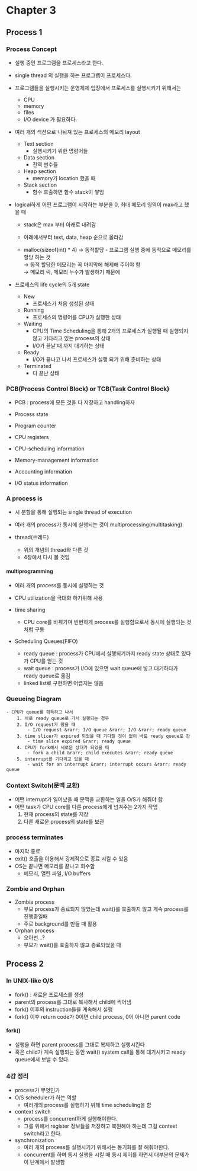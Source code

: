 # Chapter 3
## Process 1
### Process Concept
- 실행 중인 프로그램을 프로세스라고 한다.
- single thread 의 실행을 하는 프로그램이 프로세스다.
- 프로그램들을 실행시키는 운영체제 입장에서 프로세스를 실행시키기 위해서는
    - CPU
    - memory
    - files
    - I/O device 
가 필요하다.

- 여러 개의 섹션으로 나눠져 있는 프로세스의 메모리 layout
    - Text section
        - 실행시키기 위한 명령어들
    - Data section
        - 전역 변수들
    - Heap section
        - memory가 location 했을 때
    - Stack section
        - 함수 호출하면 함수 stack이 쌓임

- logical하게 어떤 프로그램이 시작하는 부분을 0, 최대 메모리 영역이 max라고 했을 때
    - stack은 max 부터 아래로 내려감
    - 아래에서부터 text, data, heap 순으로 올라감

    - malloc(sizeof(int) * 4) 
        &rarr; 동적할당 - 프로그램 실행 중에 동적으로 메모리를 할당 하는 것  
        &rarr; 동적 할당한 메모리는 꼭 마지막에 해제해 주어야 함  
        &rarr; 메모리 릭, 메모리 누수가 발생하기 때문에  

- 프로세스의 life cycle의 5개 state
    - New
        - 프로세스가 처음 생성된 상태
    - Running 
        - 프로세스의 명령어를 CPU가 실행한 상태
    - Waiting 
        - CPU의 Time Scheduling을 통해 2개의 프로세스가 실행될 때 실행되지 않고 기다리고 있는 process의 상태
        - I/O가 끝날 때 까지 대기하는 상태
    - Ready
        - I/O가 끝나고 나서 프로세스가 실행 되기 위해 준비하는 상태
    - Terminated
        - 다 끝난 상태

### PCB(Process Control Block) or TCB(Task Control Block)
- PCB : process에 모든 것을 다 저장하고 handling하자

- Process state 
- Program counter
- CPU registers
- CPU-scheduling information
- Memory-management information
- Accounting information
- I/O status information

### A process is
- 시 분할을 통해 실행되는 single thread of execution
- 여러 개의 process가 동시에 실행되는 것이 multiprocessing(multitasking)


- thread(쓰레드)
    - 위의 개념의 thread와 다른 것
    - 4장에서 다시 볼 것임

#### multiprogramming
- 여러 개의 process를 동시에 실행하는 것
- CPU utilization을 극대화 하기위해 사용

- time sharing 
    - CPU core를 바꿔가며 빈번하게 process를 실행함으로서 동시에 실행되는 것처럼 구동
- Scheduling Queues(FIFO)
    - ready queue : process가 CPU에서 실행되기까지 ready state 상태로 있다가 CPU를 얻는 것
    - wait queue : process가 I/O에 있으면 wait queue에 넣고 대기하다가 ready queue로 옮김
    - linked list로 구현하면 어렵지는 않음

### Queueing Diagram  
    - CPU가 queue를 획득하고 나서 
        1. 바로 ready queue로 가서 실행되는 경우
        2. I/O request가 왔을 때
            - I/O request &rarr; I/O queue &rarr; I/O &rarr; ready queue
        3. time slicer가 expired 되었을 때 기다릴 것이 없이 바로 ready queue로 감
            - time slice expired &rarr; ready queue
        4. CPU가 fork해서 새로운 상태가 되었을 때
            - fork a child &rarr; child executes &rarr; ready queue
        5. interrupt를 기다리고 있을 때
            - wait for an interrupt &rarr; interrupt occurs &rarr; ready queue

### Context Switch(문맥 교환)
- 어떤 interrupt가 일어났을 때 문맥을 교환하는 일을 O/S가 해줘야 함
- 어떤 task가 CPU core를 다른 process에게 넘겨주는 2가지 작업
    1. 현재 process의 state를 저장
    2. 다른 새로운 process의 state를 보관  

### process terminates
- 마지막 종료
- exit() 호출을 이용해서 강제적으로 종료 시킬 수 있음
- OS는 끝나면 메모리를 끝나고 회수함
    - 메모리, 열린 파일, I/O buffers

### Zombie and Orphan
- Zombie process
    - 부모 process가 종료되지 않았는데 wait()를 호출하지 않고 게속 process를 진행중일때
    - 주로 background를 만들 때 활용
- Orphan process
    - 오아펀...?
    - 부모가 wait()를 호출하지 않고 종료되었을 때

## Process 2
### In UNIX-like O/S
- fork() : 새로운 프로세스를 생성
- parent의 process를 그대로 복사해서 child에 찍어냄
- fork() 이후의 instruction들을 계속해서 실행
- fork() 이후 return code가 0이면 child process, 0이 아니면 parent code

#### fork()
- 실행을 하면 parent process를 그대로 복제하고 실행시킨다
- 혹은 child가 계속 실행되는 동안 wait() system call을 통해 대기시키고 ready queue에서 보낼 수 있다.

### 4강 정리
- process가 무엇인가
- O/S scheduler가 하는 역할
    - 여러개의 process를 실행하기 위해 time scheduling을 함
- context switch
    - process를 concurrent하게 실행해야한다.
    - 그를 위해서 register 정보들을 저장하고 복원해야 하는데 그걸 context switch라고 한다.
- synchronization
    - 여러 개의 process를 실행시키기 위해서는 동기화를 잘 해줘야한다.
    - concurrent를 하며 동시 실행을 시킬 때 동시 제어를 하면서 대부분의 문제가 이 단계에서 발생함